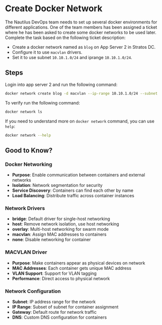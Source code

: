 # Create Docker Network

The Nautilus DevOps team needs to set up several docker environments for different applications. One of the team members has been assigned a ticket where he has been asked to create some docker networks to be used later. Complete the task based on the following ticket description:

- Create a docker network named as `blog` on App Server 2 in Stratos DC.
- Configure it to use `macvlan` drivers.
- Set it to use subnet `10.10.1.0/24` and iprange `10.10.1.0/24`.

## Steps

Login into app server 2 and run the following command:

```sh
docker network create blog -d macvlan --ip-range 10.10.1.0/24 --subnet 10.10.1.0/24
```

To verify run the following command:

```sh
docker network ls
```

If you need to understand more on `docker network` command, you can use `help`:

```sh
docker network --help
```

## Good to Know?

### Docker Networking

- **Purpose**: Enable communication between containers and external networks
- **Isolation**: Network segmentation for security
- **Service Discovery**: Containers can find each other by name
- **Load Balancing**: Distribute traffic across container instances

### Network Drivers

- **bridge**: Default driver for single-host networking
- **host**: Remove network isolation, use host networking
- **overlay**: Multi-host networking for swarm mode
- **macvlan**: Assign MAC addresses to containers
- **none**: Disable networking for container

### MACVLAN Driver

- **Purpose**: Make containers appear as physical devices on network
- **MAC Addresses**: Each container gets unique MAC address
- **VLAN Support**: Support for VLAN tagging
- **Performance**: Direct access to physical network

### Network Configuration

- **Subnet**: IP address range for the network
- **IP Range**: Subset of subnet for container assignment
- **Gateway**: Default route for network traffic
- **DNS**: Custom DNS configuration for containers
